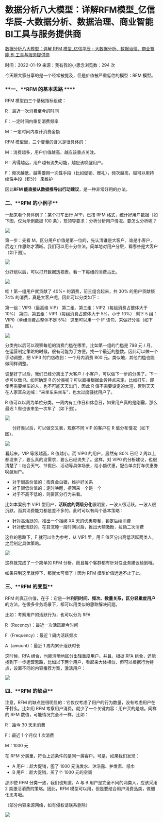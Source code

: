 # 数据分析八大模型：详解RFM模型_亿信华辰-大数据分析、数据治理、商业智能BI工具与服务提供商
[数据分析八大模型：详解 RFM 模型\_亿信华辰 - 大数据分析、数据治理、商业智能 BI 工具与服务提供商](https://www.esensoft.com/industry-news/dx-4673.html) 

 时间：2022-01-19 来源：我有我的小思念浏览数：294 次

今天跟大家分享的是一个经常被提及，但是价值被严重低估的模型：RFM 模型。

### **一、**RFM 的基本思路 \*\*\*\*

RFM 模型由三个基础指标组成：

R：最近一次消费至今的时间

F：一定时间内重复消费频率

M：一定时间内累计消费金额

RFM 模型里，三个变量的含义是很具体的：

M：消费越多，用户价值越高，越应该重点关注。

R：离得越远，用户越有流失可能，越应该唤醒用户。

F：频次越低，越需要用一次性手段（比如促销、赠礼），频次越高，越可以用持续性手段（积分） 来维护

因此**RFM 能直接从数据推导出行动建议**，是一种非常好用的办法。

### **二、\*\***RFM 的小例子**\*\***

一起来看个具体例子：某个打车出行 APP，已按 RFM 格式，统计好用户数据（如下图，仅为示例数据 100 条），现领导要求：分析分析用户情况。要怎么分析呢？

![](https://github.com/Hsu-Outer-Brain/WebCliperCDN_001/blob/main/img3/2023-2-20%2009-59-57/bd2d3338-5b5c-4638-b3cf-0494821269fc.png?raw=true)

第一步：先看 M。区分用户价值是第一位的，先认清谁是大客户，谁是小客户，后边工作思路才清晰。我们可以用十分位法，简单地对用户分层，看哪些是大客户（如下图）。

![](https://github.com/Hsu-Outer-Brain/WebCliperCDN_001/blob/main/img3/2023-2-20%2009-59-57/c44f76e6-ae99-4b9e-8c86-e4e9d0ac0a4d.png?raw=true)

分好组以后，可以打开数据透视表，看一下每组的消费占比。

![](https://github.com/Hsu-Outer-Brain/WebCliperCDN_001/blob/main/img3/2023-2-20%2009-59-57/971b34e6-cc31-4716-ab7a-95efbd4f6fa7.png?raw=true)

哇！第一组用户就贡献了 40%+ 的消费，前三组合起来，共 30% 的用户贡献额 74% 的消费，真是大客户呢，因此可以分类如下：

第一组：VIP3（最高级 VIP） 第二组、第三组：VIP2（每组消费占整体大于 10%） 第四、第五组：VIP1（每组消费占整体大于 5%，小于 10%） 剩下 5 组：VIP0（单组消费占整体不足 5%） 这里可以用一个 IF 语句，来做好分类（如下图）。

![](https://github.com/Hsu-Outer-Brain/WebCliperCDN_001/blob/main/img3/2023-2-20%2009-59-57/8a07c1fd-20b5-4097-aa91-68fbf15c4d28.png?raw=true)

分类完以后可以观察每组的消费门槛在哪里，比如第一组的门槛是 798 元 / 月。在运营制定策略的时候，很有可能为了方便，找一个最近的整数。因此可以做一个手动调整，把 VIP3 的门店改到：一个月内消费 800 元。类似地，其他门槛也能做同样调整。

调整好了以后，我们已经分离出了大客户 / 小客户，可以做下一步的分类了。下一步可以做 R。如何确定 R 的分类呢？可以直接根据业务特点来定。比如打车，即使再需要坐车的人，也不可能天天出门，因此 R 值不需要设定的太短，否则天天在人家耳朵边喊：“来坐车来坐车”，也太过度骚扰用户了。

R 值可以以周为单位分类。一周内有工作日和休息日，如果用户真的是刚需，那么最迟 1 周也该来坐一次车了（如下图）。

![](https://github.com/Hsu-Outer-Brain/WebCliperCDN_001/blob/main/img3/2023-2-20%2009-59-57/bf058040-3d60-44c8-b9cb-710b9a071b06.png?raw=true)

      分好类以后，可以做交叉表，观察不同 VIP 的客户在 R 值分布情况（如下图）。

![](https://github.com/Hsu-Outer-Brain/WebCliperCDN_001/blob/main/img3/2023-2-20%2009-59-57/661d3844-bf6b-443b-a8c8-ece395befcf6.png?raw=true)

看起来，VIP 等级越高，R 值越小，而 VIP0 的用户，居然有 80% 已经 2 周以上都没来了，要么真的没需求，要么已经流失了。这样，对 VIP0 的分析建议，也很清楚了：结合天气、节假日、活动等具体场景，给小额优惠，配合单次打车优惠券唤醒用户。

-   对于很高价值的：掏真金白银，维护好关系
-   对于很低价值的：定时唤醒，捞回来一个是一个
-   对于不高不低的，则要区分行为来看。

比如本案例中 VIP1 型用户，**活跃度的两级分化**很明显，一波人很活跃，一波人很沉默，而其消费能力都是差不多的。此时可以有两个基本策略：

-   针对高活跃的，推出一个捆绑 XX 天的优惠套餐，锁定后续消费
-   针对低活跃的，在其沉睡一段时间以后，推出大额激励，拉动二次消费

这样的思路下，F 就可以作为参考，从 VIP1 里，用 F 值区分出高低活跃两类人，之后制定具体策略。

![](https://github.com/Hsu-Outer-Brain/WebCliperCDN_001/blob/main/img3/2023-2-20%2009-59-57/5b2e2d5f-7eb6-4e5b-8ba6-6fae6c1ffec4.png?raw=true)

这样就完成了一个简单的 RFM 分析，而且每个客群都有针对性业务建议给到哦。

如果只到这里就停下，那就太可惜了！因为 RFM 模型价值远远不止于此。

### **三、\*\***RFM 的变型**\*\***

RFM 的真正价值，在于：它是一种**利用时间、频次、数量关系，区分轻重度用户**的方法。在很多业务场景下，都可以用类似的思路解决问题。

比如：考察用户的活跃行为，也可以分为 RFA

R（Recency）：最近一次活跃距今时间

F（Frequency）：最近 1 周内活跃频次

A（amount）：最近 1 周内累计活跃时长

这时候，RFA 组合，也能清晰地区分出轻重度用户。并且，根据 RFA 组合，还能找到下一步运营思路，比如以下两个用户，看起来大体相似，但可以根据行为特点，设置不同的内容推荐方案，激活用户：

![](https://github.com/Hsu-Outer-Brain/WebCliperCDN_001/blob/main/img3/2023-2-20%2009-59-57/632e0191-7362-4db2-99d7-44f148b5bce8.png?raw=true)

### **四、\*\***RFM 的缺点**\*\***

注意，RFM 的缺点是很明显的：它仅仅考虑了用户的行为数量，没有考虑用户在**干什么**。比如用 RFM 考察用户消费，就少了一个关键内容：用户买的是啥。同样的 RFM 数值，可能情况完全不一样，比如：

R：距今 30 天未消费

F：最近 1 个月仅 1 次消费

M：1000 元

在 RFM 分类里，符合上述条件的是同一类客户。可是，如果我们发现：

-   A 用户：趁大促销，囤了 1000 元洗发水、沐浴露、护发素、纸巾
-   B 用户：趁大促销，买了个 1000 元的空调

那即使 RFM 分类一致，我们也知道，A 与 B 用户是完全不同的两类人，应该采用 2 类激活消费的策略。因此，RFM 模型可以用，但是要结合用户消费品类，做细化思考哦。

（部分内容来源网络，如有侵权请联系删除）

 [![](https://github.com/Hsu-Outer-Brain/WebCliperCDN_001/blob/main/img3/2023-2-20%2009-59-57/77b1deaf-cf02-46c2-be19-a6d5bc1a7159.png?raw=true)](https://www.esensoft.com/solutions/esenruizhi/DataGovernance.html "数字化转型")
